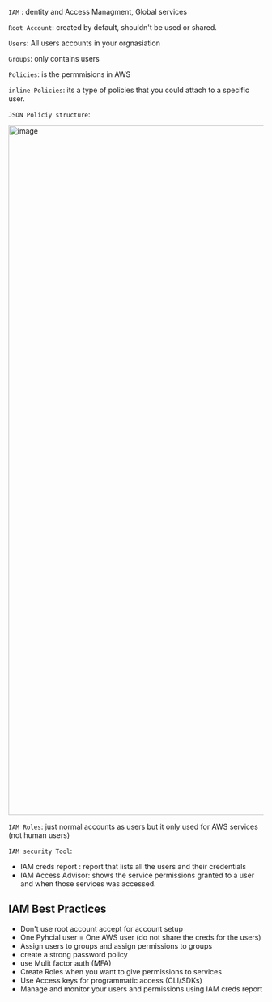 `IAM` : dentity and Access Managment, Global services

`Root Account`: created by default, shouldn't be used or shared.

`Users`: All users accounts in your orgnasiation

`Groups`: only contains users


`Policies`: is the permmisions in AWS

`inline Policies`: its a type of policies that you could attach to a specific user.

`JSON Policiy structure`:

<img width="1363" alt="image" src="https://user-images.githubusercontent.com/55510819/221179908-cb23c68e-21f2-4b86-94f0-05bee100989b.png">


`IAM Roles`: just normal accounts as users but it only used for AWS services (not human users)

`IAM security Tool`: 
- IAM creds report : report that lists all the users and their credentials
- IAM Access Advisor: shows the service permissions granted to a user and when those services was accessed.


## IAM Best Practices

- Don't use root account accept for account setup
- One Pyhcial user = One AWS user (do not share the creds for the users)
- Assign users to groups and assign permissions to groups
- create a strong password policy
- use Mulit factor auth (MFA)
- Create Roles when you want to give permissions to services
- Use Access keys for programmatic access (CLI/SDKs)
- Manage and monitor your users and permissions using IAM creds report

